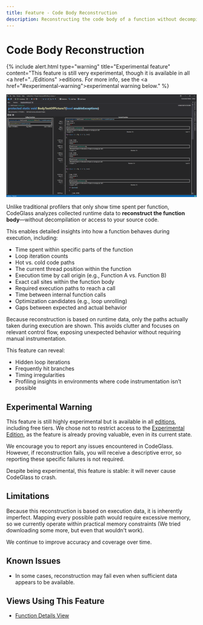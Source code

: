 ```yaml
---
title: Feature - Code Body Reconstruction
description: Reconstructing the code body of a function without decompilation.
---
```


# Code Body Reconstruction
{% include alert.html  type="warning" title="Experimental feature" content="This feature is still very experimental, though it is available in all <a href=\"../Editions\" >editions</a>. For more info, see the <a href=\"#experimental-warning\">experimental warning</a> below." %}

![assets/img/Features/CodeBodyReconstruction.png](../../assets/img/Features/CodeBodyReconstruction.png)

Unlike traditional profilers that only show time spent per function, CodeGlass analyzes collected runtime data to **reconstruct the function body**—without decompilation or access to your source code.

This enables detailed insights into how a function behaves during execution, including:

- Time spent within specific parts of the function
- Loop iteration counts
- Hot vs. cold code paths
- The current thread position within the function
- Execution time by call origin (e.g., Function A vs. Function B)
- Exact call sites within the function body
- Required execution paths to reach a call
- Time between internal function calls
- Optimization candidates (e.g., loop unrolling)
- Gaps between expected and actual behavior

Because reconstruction is based on runtime data, only the paths actually taken during execution are shown. This avoids clutter and focuses on relevant control flow, exposing unexpected behavior without requiring manual instrumentation.

This feature can reveal:
- Hidden loop iterations
- Frequently hit branches
- Timing irregularities
- Profiling insights in environments where code instrumentation isn’t possible

## Experimental Warning
This feature is still highly experimental but is available in all [editions](../Editions.md), including free tiers. We chose not to restrict access to the [Experimental Edition](../Editions/Experimental.md), as the feature is already proving valuable, even in its current state.

We encourage you to report any issues encountered in CodeGlass. However, if reconstruction fails, you will receive a descriptive error, so reporting these specific failures is not required.

Despite being experimental, this feature is stable: it will never cause CodeGlass to crash.

## Limitations
Because this reconstruction is based on execution data, it is inherently imperfect. Mapping every possible path would require excessive memory, so we currently operate within practical memory constraints (We tried downloading some more, but even that wouldn't work).

We continue to improve accuracy and coverage over time.

## Known Issues
- In some cases, reconstruction may fail even when sufficient data appears to be available.

## Views Using This Feature
- [Function Details View](../views/ApplicationInstanceDockWindow/CodeMemberDetailsView.md#code-body-view)

